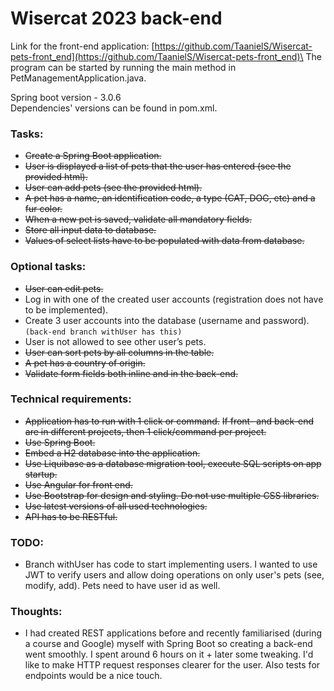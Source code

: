 # Wisercat 2023 back-end

Link for the front-end application: [https://github.com/TaanielS/Wisercat-pets-front_end](https://github.com/TaanielS/Wisercat-pets-front_end)\
The program can be started by running the main method in PetManagementApplication.java.

Spring boot version - 3.0.6 \
Dependencies' versions can be found in pom.xml.

### Tasks:
*	~~Create a Spring Boot application.~~
*	~~User is displayed a list of pets that the user has entered (see the provided html).~~
*	~~User can add pets (see the provided html).~~
*	~~A pet has a name, an identification code, a type (CAT, DOG, etc) and a fur color.~~
*	~~When a new pet is saved, validate all mandatory fields.~~
*	~~Store all input data to database.~~
*	~~Values of select lists have to be populated with data from database.~~

### Optional tasks:
*	~~User can edit pets.~~
*	Log in with one of the created user accounts (registration does not have to be implemented).
*	Create 3 user accounts into the database (username and password). `(back-end branch withUser has this)`
*	User is not allowed to see other user’s pets.
*	~~User can sort pets by all columns in the table.~~
*	~~A pet has a country of origin.~~
*	~~Validate form fields both inline and in the back-end.~~

### Technical requirements:
*	~~Application has to run with 1 click or command.~~
~~If front- and back-end are in different projects, then 1 click/command per project.~~
*	~~Use Spring Boot.~~
*	~~Embed a H2 database into the application.~~
*	~~Use Liquibase as a database migration tool, execute SQL scripts on app startup.~~
*	~~Use Angular for front end.~~
*	~~Use Bootstrap for design and styling. Do not use multiple CSS libraries.~~
*	~~Use latest versions of all used technologies.~~
*	~~API has to be RESTful.~~

### TODO:
*   Branch withUser has code to start implementing users. I wanted to use JWT to verify users and allow doing operations on only user's pets (see, modify, add). Pets need to have user id as well.

### Thoughts:
*   I had created REST applications before and recently familiarised (during a course and Google) myself with Spring Boot so creating a back-end went smoothly. I spent around 6 hours on it + later some tweaking. I'd like to make HTTP request responses clearer for the user. Also tests for endpoints would be a nice touch.
